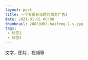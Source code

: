 ```yaml
---
layout: post
title: 一个有很长标题的商务广告1
date: 2021-01-01 00:00
thumbnail: 20080208-haifeng-1-s.jpg
tags: 
 - 标签1
 - 标签2
---
```


文字，图片，视频等
